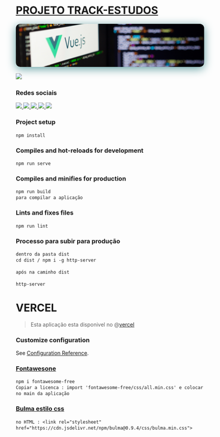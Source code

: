 # [PROJETO TRACK-ESTUDOS](https://github.com/jeanevertonoficial/Projeto-Track-Estudo.git)


<a href="https://github.com/jeanevertonoficial">
 <img style="border-radius:12px; box-shadow: 0px 5px 25px cadetblue" src="src/assets/fundo-capa.png"> 
</a>

<a href="https://gifs.alphacoders.com/gifs/view/2140"><img src="https://giffiles.alphacoders.com/214/2140.gif"></a>
### Redes sociais

<a href="https://www.facebook.com/profile.php?id=100069932351263"> 
 <img src="https://img.shields.io/badge/Facebook-1877F2?style=for-the-badge&logo=facebook&logoColor=white">
</a>
<a href="https://www.instagram.com/jeanevertonoficial/"> 
 <img src="https://img.shields.io/badge/Instagram-E4405F?style=for-the-badge&logo=instagram&logoColor=white">
</a>
<a href="https://www.linkedin.com/in/jean-everton-486461144/"> 
 <img src="https://img.shields.io/badge/LinkedIn-0077B5?style=for-the-badge&logo=linkedin&logoColor=white">
</a>
<a href="https://twitter.com/jeanever39"> 
 <img src="https://img.shields.io/badge/Twitter-1DA1F2?style=for-the-badge&logo=twitter&logoColor=white">
</a>
<a href="https://github.com/jeanevertonoficial"> 
 <img src="	https://img.shields.io/badge/GitHub-100000?style=for-the-badge&logo=github&logoColor=white">
</a>

### Project setup
```
npm install
```

### Compiles and hot-reloads for development
```
npm run serve
```

### Compiles and minifies for production
```
npm run build 
para compilar a aplicação
```

### Lints and fixes files
```
npm run lint
```
### Processo para subir para produção
````
dentro da pasta dist 
cd dist / npm i -g http-server

após na caminho dist

http-server

````

# VERCEL 
> Esta aplicação esta disponivel no @[vercel](https://projeto-track-estudo.vercel.app/)  
### Customize configuration
See [Configuration Reference](https://cli.vuejs.org/config/).

### [Fontawesone](https://www.npmjs.com/package/fontawesome-free)
````
npm i fontawesome-free
Copiar a licenca : import 'fontawesome-free/css/all.min.css' e colocar no main da aplicação
````
### [Bulma estilo css](https://bulma.io/documentation/overview/start/)
````
no HTML : <link rel="stylesheet" href="https://cdn.jsdelivr.net/npm/bulma@0.9.4/css/bulma.min.css">
````

